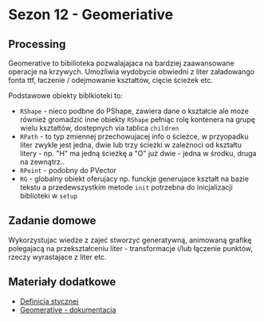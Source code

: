 # Sezon 12 - Geomeriative

## Processing

Geomerative to bibilioteka pozwalajajaca na bardziej zaawansowane operacje na krzywych. Umożliwia wydobycie obwiedni z liter załadowango fonta ttf, łaczenie / odejmowanie kształtów, cięcie ścieżek etc.

Podstawowe obiekty biblkioteki to:

- `RShape` - nieco podbne do PShape, zawiera dane o kształcie ale moze również gromadzić inne obiekty `RShape` pełniąc rolę kontenera na grupę wielu kształtów, dostepnych via tablica `children`
- `RPath` - to typ zmiennej przechowujacej info o ścieżce, w przyopadku liter zwykle jest jedna, dwie lub trzy ścieżki w zależnoci od kształtu litery - np. "H" ma jedną ścieżkę a "O" już dwie - jedna w środku, druga na zewnątrz..
- `RPoint` - podobny do PVector
- `RG` - globalny obiekt oferujacy np. funckje generujace kształt na bazie tekstu a przedewszystkim metode `init` potrzebna do inicjalizacji biblioteki w `setup`

## Zadanie domowe

Wykorzystujac wiedze z zajeć stworzyć generatywną, animowaną grafikę polegajacą na przekształceniu liter - transformacje i/lub łączenie punktów, rzeczy wyrastajace z liter etc.

## Materiały dodatkowe

- [Definicja stycznej](https://pl.wikipedia.org/wiki/Styczna)
- [Geomerative - dokumentacja](http://www.ricardmarxer.com/geomerative/documentation/index.html)

